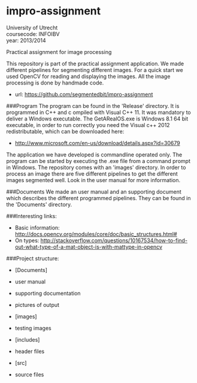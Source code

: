 impro-assignment
================

University of Utrecht <br>
coursecode: INFOIBV <br>
year: 2013/2014 <br>

Practical assignment for image processing

This repository is part of the practical assignment application. We made different 
pipelines for segmenting different images. For a quick start we used OpenCV for 
reading and displaying the images. All the image processing is done by handmade code.
- url: https://github.com/segmentedbit/impro-assignment

###Program
The program can be found in the 'Release' directory. It is programmed in C++ and c
ompiled with Visual C++ 11. It was mandatory to deliver a Windows executable. 
The GetARealOS.exe is Windows 8.1 64 bit executable, in order to run correctly you 
need the Visual c++ 2012 redistributable, which can be downloaded here:
- http://www.microsoft.com/en-us/download/details.aspx?id=30679

The application we have developed is commandline operated only. 
The program can be started by executing the .exe file from a command prompt in Windows. The
repository comes with an 'images' directory. In order to process an image there are five different
pipelines to get the different images segmented well. Look in the user manual for more information.

###Documents
We made an user manual and an supporting document which describes the different programmed pipelines.
They can be found in the 'Documents' directory.

###Interesting links:

- Basic information: http://docs.opencv.org/modules/core/doc/basic_structures.html#
- On types: http://stackoverflow.com/questions/10167534/how-to-find-out-what-type-of-a-mat-object-is-with-mattype-in-opencv

###Project structure:
- [Documents] 
 - user manual
 - supporting documentation
 - pictures of output

- [images]
 - testing images

- [includes] 
 - header files

- [src] 
 - source files






